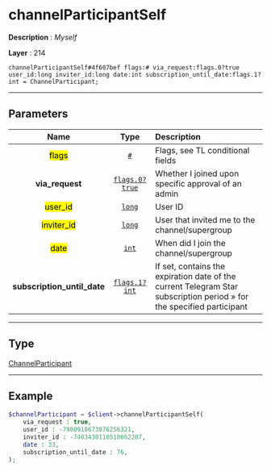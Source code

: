 # channelParticipantSelf

**Description** : *Myself*

**Layer** : 214

```tl
channelParticipantSelf#4f607bef flags:# via_request:flags.0?true user_id:long inviter_id:long date:int subscription_until_date:flags.1?int = ChannelParticipant;
```

---

## Parameters

| Name | Type | Description |
| :---: | :---: | :--- |
| <mark>flags</mark> | [`#`](type/#) | Flags, see TL conditional fields |
| **via_request** | [`flags.0?true`](type/true) | Whether I joined upon specific approval of an admin |
| <mark>user_id</mark> | [`long`](type/long) | User ID |
| <mark>inviter_id</mark> | [`long`](type/long) | User that invited me to the channel/supergroup |
| <mark>date</mark> | [`int`](type/int) | When did I join the channel/supergroup |
| **subscription_until_date** | [`flags.1?int`](type/int) | If set, contains the expiration date of the current Telegram Star subscription period » for the specified participant |

---

## Type

[ChannelParticipant](type/ChannelParticipant)

---

## Example

```php
$channelParticipant = $client->channelParticipantSelf(
	via_request : true,
	user_id : -7900918673076256321,
	inviter_id : -7403430110510662207,
	date : 33,
	subscription_until_date : 76,
);
```